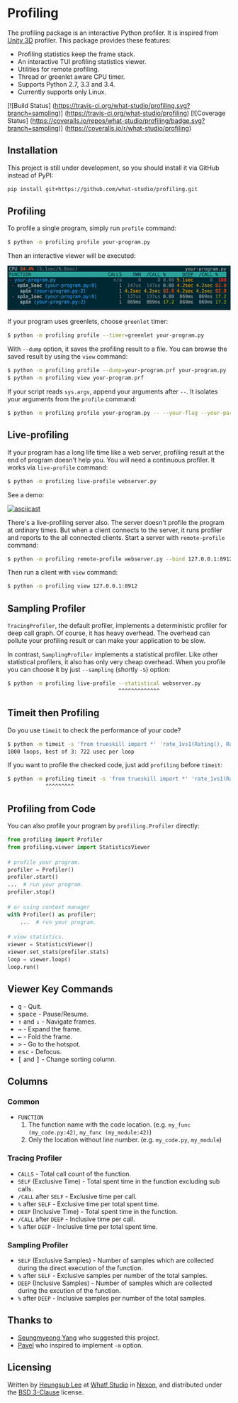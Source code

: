 Profiling
=========

The profiling package is an interactive Python profiler.  It is inspired from
[Unity 3D] profiler.  This package provides these features:

- Profiling statistics keep the frame stack.
- An interactive TUI profiling statistics viewer.
- Utilities for remote profiling.
- Thread or greenlet aware CPU timer.
- Supports Python 2.7, 3.3 and 3.4.
- Currently supports only Linux.

[![Build Status]
(https://travis-ci.org/what-studio/profiling.svg?branch=sampling)]
(https://travis-ci.org/what-studio/profiling)
[![Coverage Status]
(https://coveralls.io/repos/what-studio/profiling/badge.svg?branch=sampling)]
(https://coveralls.io/r/what-studio/profiling)

[Unity 3D]: http://unity3d.com/

Installation
------------

This project is still under development, so you should install it via GitHub
instead of PyPI:

```sh
pip install git+https://github.com/what-studio/profiling.git
```

Profiling
---------

To profile a single program, simply run `profile` command:

```sh
$ python -m profiling profile your-program.py
```

Then an interactive viewer will be executed:

![](screenshots/your-program.png)

If your program uses greenlets, choose `greenlet` timer:

```sh
$ python -m profiling profile --timer=greenlet your-program.py
```

With `--dump` option, it saves the profiling result to a file.  You can
browse the saved result by using the `view` command:

```sh
$ python -m profiling profile --dump=your-program.prf your-program.py
$ python -m profiling view your-program.prf
```

If your script reads ``sys.argv``, append your arguments after ``--``.
It isolates your arguments from the ``profile`` command:

```sh
$ python -m profiling profile your-program.py -- --your-flag --your-param=42 -hjkl
```

Live-profiling
--------------

If your program has a long life time like a web server, profiling result
at the end of program doesn't help you.  You will need a continuous profiler.
It works via `live-profile` command:

```sh
$ python -m profiling live-profile webserver.py
```

See a demo:

[![asciicast](https://asciinema.org/a/12318.png)](https://asciinema.org/a/12318)

There's a live-profiling server also.  The server doesn't profile the
program at ordinary times.  But when a client connects to the server, it
runs profiler and reports to the all connected clients.  Start a server
with `remote-profile` command:

```sh
$ python -m profiling remote-profile webserver.py --bind 127.0.0.1:8912
```

Then run a client with `view` command:

```sh
$ python -m profiling view 127.0.0.1:8912
```

Sampling Profiler
-----------------

`TracingProfiler`, the default profiler, implements a deterministic profiler
for deep call graph.  Of course, it has heavy overhead.  The overhead can
pollute your profiling result or can make your application to be slow.

In contrast, `SamplingProfiler` implements a statistical profiler.  Like other
statistical profilers, it also has only very cheap overhead.  When you profile
you can choose it by just `--sampling` (shortly `-S`) option:

```sh
$ python -m profiling live-profile --statistical webserver.py
                                   ^^^^^^^^^^^^^
```

Timeit then Profiling
---------------------

Do you use `timeit` to check the performance of your code?

```sh
$ python -m timeit -s 'from trueskill import *' 'rate_1vs1(Rating(), Rating())'
1000 loops, best of 3: 722 usec per loop
```

If you want to profile the checked code, just add `profiling` before `timeit`:

```sh
$ python -m profiling timeit -s 'from trueskill import *' 'rate_1vs1(Rating(), Rating())'
            ^^^^^^^^^
```

Profiling from Code
-------------------

You can also profile your program by ``profiling.Profiler`` directly:

```python
from profiling import Profiler
from profiling.viewer import StatisticsViewer

# profile your program.
profiler = Profiler()
profiler.start()
...  # run your program.
profiler.stop()

# or using context manager
with Profiler() as profiler:
    ...  # run your program.

# view statistics.
viewer = StatisticsViewer()
viewer.set_stats(profiler.stats)
loop = viewer.loop()
loop.run()
```

Viewer Key Commands
-------------------

- <tt>q</tt> - Quit.
- <tt>space</tt> - Pause/Resume.
- <tt>↑</tt> and <tt>↓</tt> - Navigate frames.
- <tt>→</tt> - Expand the frame.
- <tt>←</tt> - Fold the frame.
- <tt>></tt> - Go to the hotspot.
- <tt>esc</tt> - Defocus.
- <tt>[</tt> and <tt>]</tt> - Change sorting column.

Columns
-------

### Common

- `FUNCTION`
  1. The function name with the code location.  (e.g. `my_func (my_code.py:42)`, `my_func (my_module:42)`)
  2. Only the location without line number.  (e.g. `my_code.py`, `my_module`)

### Tracing Profiler

- `CALLS` - Total call count of the function.
- `SELF` (Exclusive Time) - Total spent time in the function excluding sub
                            calls.
- `/CALL` after `SELF` - Exclusive time per call.
- `%` after `SELF` - Exclusive time per total spent time.
- `DEEP` (Inclusive Time) - Total spent time in the function.
- `/CALL` after `DEEP` - Inclusive time per call.
- `%` after `DEEP` - Inclusive time per total spent time.

### Sampling Profiler

- `SELF` (Exclusive Samples) - Number of samples which are collected during the
                               direct execution of the function.
- `%` after `SELF` - Exclusive samples per number of the total samples.
- `DEEP` (Inclusive Samples) - Number of samples which are collected during the
                               excution of the function.
- `%` after `DEEP` - Inclusive samples per number of the total samples.

Thanks to
---------

- [Seungmyeong Yang](https://github.com/sequoiayang) who suggested this project.
- [Pavel](https://github.com/htch) who inspired to implement ``-m`` option.

Licensing
---------

Written by [Heungsub Lee] at [What! Studio] in [Nexon], and
distributed under the [BSD 3-Clause] license.

[Heungsub Lee]: http://subl.ee/
[What! Studio]: https://github.com/what-studio
[Nexon]: http://nexon.com/
[BSD 3-Clause]: http://opensource.org/licenses/BSD-3-Clause
